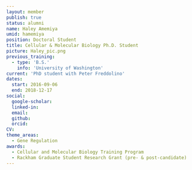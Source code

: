 ```yaml
---
layout: member
publish: true
status: alumni
name: Haley Amemiya
umid: hamemiya
position: Doctoral Student
title: Cellular & Molecular Biology Ph.D. Student
picture: Haley_pic.png
previous_training:
  - type: 'B.S.'
    info: 'University of Washington'
current: 'PhD student with Peter Freddolino'
dates:
  start: 2016-09-06
  end: 2018-12-17
social: 
  google-scholar: 
  linked-in: 
  email: 
  github:
  orcid:
CV: 
theme_areas:
  - Gene Regulation
awards:
  - Cellular and Molecular Biology Training Program
  - Rackham Graduate Student Research Grant (pre- & post-candidate)
---
```


